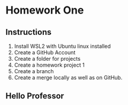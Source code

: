 # Homework One
## Instructions
1. Install WSL2 with Ubuntu linux installed
2. Create a GitHub Account
3. Create a folder for projects
4. Create a homework project 1
5. Create a branch
6. Create a merge locally as well as on GitHub.
## Hello Professor

